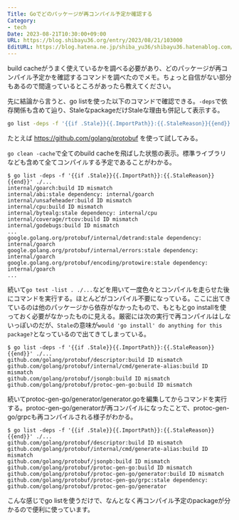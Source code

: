 ```yaml
---
Title: Goでどのパッケージが再コンパイル予定か確認する
Category:
- tech
Date: 2023-08-21T10:30:00+09:00
URL: https://blog.shibayu36.org/entry/2023/08/21/103000
EditURL: https://blog.hatena.ne.jp/shiba_yu36/shibayu36.hatenablog.com/atom/entry/820878482959676765
---
```


build cacheがうまく使えているかを調べる必要があり、どのパッケージが再コンパイル予定かを確認するコマンドを調べたのでメモ。ちょっと自信がない部分もあるので間違っているところがあったら教えてください。

先に結論から言うと、go listを使った以下のコマンドで確認できる。`-deps`で依存関係も含めて辿り、StaleなpackageだけStaleな理由も併記して表示する。

```sh
go list -deps -f '{{if .Stale}}{{.ImportPath}}:{{.StaleReason}}{{end}}' ./...
```

たとえば https://github.com/golang/protobuf を使って試してみる。

`go clean -cache`で全てのbuild cacheを飛ばした状態の表示。標準ライブラリなども含めて全てコンパイルする予定であることがわかる。
```
$ go list -deps -f '{{if .Stale}}{{.ImportPath}}:{{.StaleReason}}{{end}}' ./...
internal/goarch:build ID mismatch
internal/abi:stale dependency: internal/goarch
internal/unsafeheader:build ID mismatch
internal/cpu:build ID mismatch
internal/bytealg:stale dependency: internal/cpu
internal/coverage/rtcov:build ID mismatch
internal/godebugs:build ID mismatch
...
google.golang.org/protobuf/internal/detrand:stale dependency: internal/goarch
google.golang.org/protobuf/internal/errors:stale dependency: internal/goarch
google.golang.org/protobuf/encoding/protowire:stale dependency: internal/goarch
...
```

続いて`go test -list . ./...`などを用いて一度色々とコンパイルを走らせた後にコマンドを実行する。ほとんどがコンパイル不要になっている。ここに出てきているのは他のパッケージから依存がなかったもので、もともとgo installを使っておく必要がなかったものに見える。厳密には次の実行で再コンパイルはしないっぽいのだが、`Stale`の意味が`would 'go install' do anything for this package?`となっているので出てきてしまっている。
```
$ go list -deps -f '{{if .Stale}}{{.ImportPath}}:{{.StaleReason}}{{end}}' ./...
github.com/golang/protobuf/descriptor:build ID mismatch
github.com/golang/protobuf/internal/cmd/generate-alias:build ID mismatch
github.com/golang/protobuf/jsonpb:build ID mismatch
github.com/golang/protobuf/protoc-gen-go:build ID mismatch
```

続いてprotoc-gen-go/generator/generator.goを編集してからコマンドを実行する。protoc-gen-go/generatorが再コンパイルになったことで、protoc-gen-go/grpcも再コンパイルされる様子がわかる。

```
$ go list -deps -f '{{if .Stale}}{{.ImportPath}}:{{.StaleReason}}{{end}}' ./...
github.com/golang/protobuf/descriptor:build ID mismatch
github.com/golang/protobuf/internal/cmd/generate-alias:build ID mismatch
github.com/golang/protobuf/jsonpb:build ID mismatch
github.com/golang/protobuf/protoc-gen-go:build ID mismatch
github.com/golang/protobuf/protoc-gen-go/generator:build ID mismatch
github.com/golang/protobuf/protoc-gen-go/grpc:stale dependency: github.com/golang/protobuf/protoc-gen-go/generator
```

こんな感じでgo listを使うだけで、なんとなく再コンパイル予定のpackageが分かるので便利に使っています。
